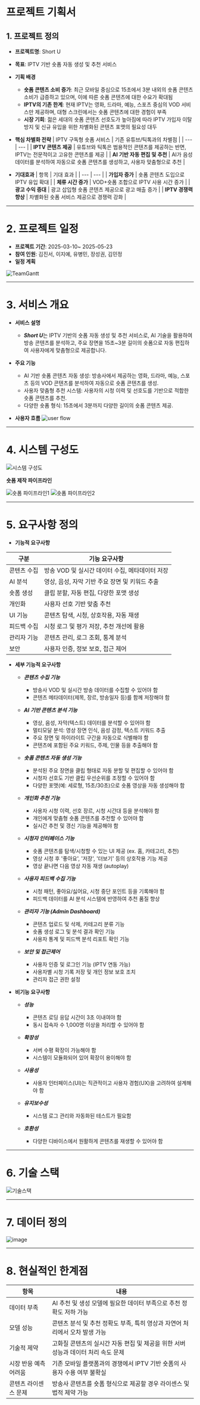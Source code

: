 # 프로젝트 기획서
## 1. 프로젝트 정의
- **프로젝트명**: Short U
- **목표**: IPTV 기반 숏폼 자동 생성 및 추천 서비스
- **기획 배경**
    - **숏폼 콘텐츠 소비 증가**: 최근 모바일 중심으로 15초에서 3분 내외의 숏폼 콘텐츠 소비가 급증하고 있으며,
                                 이에 따른 숏폼 콘텐츠에 대한 수요가 확대됨
    - **IPTV의 기존 한계**: 현재 IPTV는 영화, 드라마, 예능, 스포츠 중심의 VOD 서비스만 제공하며, 
                            대형 스크린에서는 숏폼 콘텐츠에 대한 경험이 부족
    - **시장 기회**: 젊은 세대의 숏폼 콘텐츠 선호도가 높아짐에 따라 IPTV 가입자 이탈 방지 및 신규 유입을 위한 차별화된 콘텐츠 포맷의 필요성 대두

- **핵심 차별화 전략**
  | IPTV 구독형 숏폼 서비스 | 기존 유튜브/틱톡과의 차별점 |
  | --- | --- |
  | **IPTV 콘텐츠 제공** | 유튜브와 틱톡은 범용적인 콘텐츠를 제공하는 반면, IPTV는 전문적이고 고유한 콘텐츠를 제공 |
  | **AI 기반 자동 편집 및 추천** | AI가 음성 데이터를 분석하여 자동으로 숏폼 콘텐츠를 생성하고, 사용자 맞춤형으로 추천 |

- **기대효과**
  | 항목 | 기대 효과 |
  | --- | --- |
  | **가입자 증가** | 숏폼 콘텐츠 도입으로 IPTV 유입 확대 |
  | **체류 시간 증가** | VOD+숏폼 조합으로 IPTV 사용 시간 증가 |
  | **광고 수익 증대** | 광고 삽입형 숏폼 콘텐츠 제공으로 광고 매출 증가 |
  | **IPTV 경쟁력 향상** | 차별화된 숏폼 서비스 제공으로 경쟁력 강화 |

-----------------------------

# 2. 프로젝트 일정
- **프로젝트 기간**: 2025-03-10~ 2025-05-23
- **참여 인원**: 김진서, 이지예, 유병민, 장성권, 김민정
- **일정 계획**

![TeamGantt](https://github.com/user-attachments/assets/7ab049cd-7e53-4458-af24-d38b0791f11a)


-----------------------------

# 3. 서비스 개요
- **서비스 설명**
    - ***Short U***는 IPTV 기반의 숏폼 자동 생성 및 추천 서비스로, AI 기술을 활용하여 방송 콘텐츠를 분석하고, 주요 장면을 15초~3분 길이의 숏폼으로 자동 편집하여 사용자에게 맞춤형으로 제공합니다.

- **주요 기능**
    - AI 기반 숏폼 콘텐츠 자동 생성: 방송사에서 제공하는 영화, 드라마, 예능, 스포츠 등의 VOD 콘텐츠를 분석하여 자동으로 숏폼 콘텐츠를 생성.
    - 사용자 맞춤형 추천 시스템: 사용자의 시청 이력 및 선호도를 기반으로 적합한 숏폼 콘텐츠를 추천.
    - 다양한 숏폼 형식: 15초에서 3분까지 다양한 길이의 숏폼 콘텐츠 제공.

- **사용자 흐름**
  ![user flow](https://github.com/user-attachments/assets/250240ee-437c-48f9-93db-4c2423b4fa56)



---------------------------

# 4. 시스템 구성도

![시스템 구성도](https://github.com/user-attachments/assets/cf484aae-e154-416e-83a1-bfa4d13da5ac)

**숏폼 제작 파이프라인**

![숏폼 파이프라인1](https://github.com/user-attachments/assets/7481e024-5c74-4ccd-96a0-670a09c47523)
![숏폼 파이프라인2](https://github.com/user-attachments/assets/6c809aed-f624-4bee-8dc3-3085719dcb0f)


---------------------------

# 5. 요구사항 정의
- **기능적 요구사항**

| 구분       | 기능 요구사항                                           |
|------------|--------------------------------------------------------|
| 콘텐츠 수집 | 방송 VOD 및 실시간 데이터 수집, 메타데이터 저장            |
| AI 분석    | 영상, 음성, 자막 기반 주요 장면 및 키워드 추출             |
| 숏폼 생성   | 클립 분할, 자동 편집, 다양한 포맷 생성                    |
| 개인화      | 사용자 선호 기반 맞춤 추천                               |
| UI 기능     | 콘텐츠 탐색, 시청, 상호작용, 자동 재생                   |
| 피드백 수집 | 시청 로그 및 평가 저장, 추천 개선에 활용                  |
| 관리자 기능 | 콘텐츠 관리, 로그 조회, 통계 분석                        |
| 보안        | 사용자 인증, 정보 보호, 접근 제어                        |

- **세부 기능적 요구사항**
    - ***콘텐츠 수집 기능***
        - 방송사 VOD 및 실시간 방송 데이터를 수집할 수 있어야 함
        - 콘텐츠 메타데이터(제목, 장르, 방송일자 등)를 함께 저장해야 함

    - ***AI 기반 콘텐츠 분석 기능***
        - 영상, 음성, 자막(텍스트) 데이터를 분석할 수 있어야 함
        - 멀티모달 분석: 영상 장면 인식, 음성 감정, 텍스트 키워드 추출
        - 주요 장면 및 하이라이트 구간을 자동으로 식별해야 함
        - 콘텐츠에 포함된 주요 키워드, 주제, 인물 등을 추출해야 함

    - ***숏폼 콘텐츠 자동 생성 기능***
        - 분석된 주요 장면을 클립 형태로 자동 분할 및 편집할 수 있어야 함
        - 시청자 선호도 기반 클립 우선순위를 조정할 수 있어야 함
        - 다양한 포맷(예: 세로형, 15초/30초)으로 숏폼 영상을 자동 생성해야 함

    - ***개인화 추천 기능***
        - 사용자 시청 이력, 선호 장르, 시청 시간대 등을 분석해야 함
        - 개인에게 맞춤형 숏폼 콘텐츠를 추천할 수 있어야 함
        - 실시간 추천 및 갱신 기능을 제공해야 함

    - ***시청자 인터페이스 기능***
        - 숏폼 콘텐츠를 탐색/시청할 수 있는 UI 제공 (ex. 홈, 카테고리, 추천)
        - 영상 시청 후 '좋아요', '저장', '더보기' 등의 상호작용 기능 제공
        - 영상 끝나면 다음 영상 자동 재생 (autoplay)

    - ***사용자 피드백 수집 기능***
        - 시청 패턴, 좋아요/싫어요, 시청 중단 포인트 등을 기록해야 함
        - 피드백 데이터를 AI 분석 시스템에 반영하여 추천 품질 향상

    - ***관리자 기능 (Admin Dashboard)***
        - 콘텐츠 업로드 및 삭제, 카테고리 분류 기능
        - 숏폼 생성 로그 및 분석 결과 확인 기능
        - 사용자 통계 및 피드백 분석 리포트 확인 기능

    - ***보안 및 접근제어***
        - 사용자 인증 및 로그인 기능 (IPTV 연동 가능)
        - 사용자별 시청 기록 저장 및 개인 정보 보호 조치
        - 관리자 접근 권한 설정

- **비기능 요구사항**
    - ***성능***
        - 콘텐츠 로딩 응답 시간이 3초 이내여야 함
        - 동시 접속자 수 1,000명 이상을 처리할 수 있어야 함

    - ***확장성***
        - 서버 수평 확장이 가능해야 함
        - 시스템이 모듈화되어 있어 확장이 용이해야 함

    - ***사용성***
        - 사용자 인터페이스(UI)는 직관적이고 사용자 경험(UX)을 고려하여 설계해야 함

    - ***유지보수성***
        - 시스템 로그 관리와 자동화된 테스트가 필요함

    - ***호환성***
        - 다양한 디바이스에서 원활하게 콘텐츠를 재생할 수 있어야 함

---------------------------

# 6. 기술 스택

![기술스택](https://github.com/user-attachments/assets/4a844e63-baf6-496b-8344-35b0839e470c)

---------------------------

# 7. 데이터 정의

![image](https://github.com/user-attachments/assets/b7b43628-2dd3-4a57-90dc-10c92f0c60b7)



--------------------------
# 8. 현실적인 한계점

| 항목               | 내용                                                                                 |
|--------------------|--------------------------------------------------------------------------------------|
| 데이터 부족         | AI 추천 및 생성 모델에 필요한 데이터 부족으로 추천 정확도 저하 가능                 |
| 모델 성능           | 콘텐츠 분석 및 추천 정확도 부족, 특히 영상과 자연어 처리에서 오차 발생 가능         |
| 기술적 제약         | 고화질 콘텐츠의 실시간 자동 편집 및 제공을 위한 서버 성능과 데이터 처리 속도 문제   |
| 시장 반응 예측 어려움 | 기존 모바일 플랫폼과의 경쟁에서 IPTV 기반 숏폼의 사용자 수용 여부 불확실           |
| 콘텐츠 라이센스 문제 | 방송사 콘텐츠를 숏폼 형식으로 제공할 경우 라이센스 및 법적 제약 가능                 |


